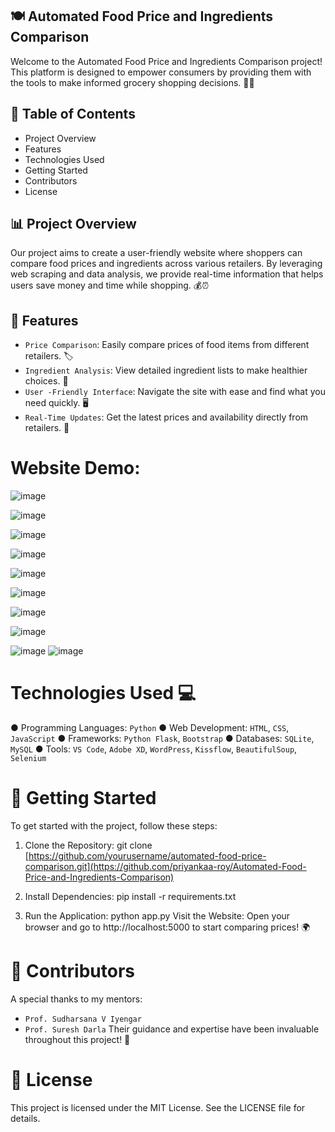 ## 🍽️ Automated Food Price and Ingredients Comparison
Welcome to the Automated Food Price and Ingredients Comparison project! This platform is designed to empower consumers by providing them with the tools to make informed grocery shopping decisions. 🛒✨

## 📖 Table of Contents
- Project Overview
- Features
- Technologies Used
- Getting Started
- Contributors
- License


## 📊 Project Overview
Our project aims to create a user-friendly website where shoppers can compare food prices and ingredients across various retailers. By leveraging web scraping and data analysis, we provide real-time information that helps users save money and time while shopping. 💰⏰

## 🚀 Features
- `Price Comparison`: Easily compare prices of food items from different retailers. 🏷️
- `Ingredient Analysis`: View detailed ingredient lists to make healthier choices. 🥗
- `User -Friendly Interface`: Navigate the site with ease and find what you need quickly. 🖥️
- `Real-Time Updates`: Get the latest prices and availability directly from retailers. 🔄

# Website Demo:
![image](https://github.com/user-attachments/assets/e328ea2a-0a3b-4332-86c7-fe1fdc3efaf9)


![image](https://github.com/user-attachments/assets/805930e9-2e90-46d0-a26c-41c93966214f)


![image](https://github.com/user-attachments/assets/afabaa72-d5f5-4f69-b967-c53166de20e4)


![image](https://github.com/user-attachments/assets/51f53976-c338-4e77-9a3f-28bc3afe7c82)


![image](https://github.com/user-attachments/assets/86b2bcf5-01ac-4d8f-a87d-12babd34eff0)


![image](https://github.com/user-attachments/assets/6ede32e9-f47f-4eeb-9b01-0f42b4f7f1ec)


![image](https://github.com/user-attachments/assets/8ca3d756-7e2b-4b83-a9c8-fd120be992df)


![image](https://github.com/user-attachments/assets/5f71e221-9ae1-46fd-bbc6-9f55049f2bab)


![image](https://github.com/user-attachments/assets/f22e8004-a8e4-4ba0-b0c2-893539ecd03b)
![image](https://github.com/user-attachments/assets/3e44b410-22a5-47d7-bdd0-7b618d7c4f0b)



# Technologies Used 💻
● Programming Languages: `Python`
● Web Development: `HTML`, `CSS`, `JavaScript`
● Frameworks: `Python Flask`, `Bootstrap`
● Databases: `SQLite`, `MySQL`
● Tools: `VS Code`, `Adobe XD`, `WordPress`, `Kissflow`, `BeautifulSoup`, `Selenium`

# 🏁 Getting Started
To get started with the project, follow these steps:

1. Clone the Repository:
git clone [https://github.com/yourusername/automated-food-price-comparison.git](https://github.com/priyankaa-roy/Automated-Food-Price-and-Ingredients-Comparison)

2. Install Dependencies:
pip install -r requirements.txt

3. Run the Application:
python app.py
Visit the Website: Open your browser and go to http://localhost:5000 to start comparing prices! 🌍

# 🤝 Contributors
A special thanks to my mentors:
- `Prof. Sudharsana V Iyengar`
- `Prof. Suresh Darla`
Their guidance and expertise have been invaluable throughout this project! 🙌

# 📄 License
This project is licensed under the MIT License. See the LICENSE file for details.
